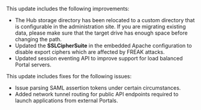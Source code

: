 This update includes the following improvements:

- The Hub storage directory has been relocated to a custom directory that is configurable in the administration site. If you are migrating existing data, please make sure that the target drive has enough space before changing the path.
- Updated the **SSLCipherSuite** in the embedded Apache configuration to disable export ciphers which are affected by FREAK attacks.
- Updated session eventing API to improve support for load balanced Portal servers.

This update includes fixes for the following issues:

- Issue parsing SAML assertion tokens under certain circumstances.
- Added network tunnel routing for public API endpoints required to launch applications from external Portals.



